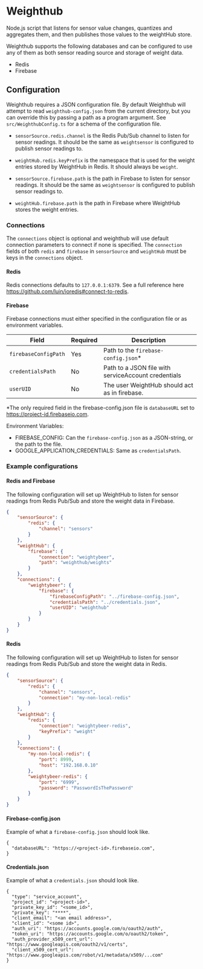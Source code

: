 # Weighthub

Node.js script that listens for sensor value changes, quantizes and aggregates them, and then publishes those values to the weightHub store.

Weighthub supports the following databases and can be configured
to use any of them as both sensor reading source and storage of
weight data.
* Redis
* Firebase

## Configuration

Weighthub requires a JSON configuration file. By default Weighthub
will attempt to read `weighthub-config.json` from the current directory, but you can override this by passing a path as a program argument. See `src/WeighthubConfig.ts` for a schema of the configuration file.

* `sensorSource.redis.channel` is the Redis Pub/Sub channel to listen for sensor readings. It should be the same as `weightsensor` is configured to publish sensor readings to.

* `weightHub.redis.keyPrefix` is the namespace that is used for the weight entries stored by WeightHub in Redis. It should always be `weight`.

* `sensorSource.firebase.path` is the path in Firebase to listen for sensor readings. It should be the same as `weightsensor` is configured to publish sensor readings to.

* `weightHub.firebase.path` is the path in Firebase where WeightHub stores the weight entries.

### Connections
The `connections` object is optional and weighthub will use default connection parameters to connect if none is specified. The `connection` fields of both `redis` and `firebase` in `sensorSource` and `weightHub` must be keys in the `connections` object.

#### Redis
Redis connections defaults to `127.0.0.1:6379`. See a full reference here https://github.com/luin/ioredis#connect-to-redis.

#### Firebase
Firebase connections must either specified in the configuration file or as environment variables. 

| Field                 | Required  |           Description                               |
| --------------------- | ----      | -----------                                         |
| `firebaseConfigPath`  | Yes       | Path to the `firebase-config.json`*                  |
| `credentialsPath`     | No        | Path to a JSON file with serviceAccount credentials |
| `userUID`             | No        | The user WeightHub should act as in firebase.       |

*The only required field in the firebase-config.json file is `databaseURL` set to https://project-id.firebaseio.com.

Environment Variables:
* FIREBASE_CONFIG: Can the `firebase-config.json` as a JSON-string, or the path to the file.
* GOOGLE_APPLICATION_CREDENTIALS: Same as `credentialsPath`.


### Example configurations

#### Redis and Firebase
The following configuration will set up WeightHub to listen for sensor readings from Redis Pub/Sub and store the weight data in Firebase.

```JSON
{
    "sensorSource": {
        "redis": {
            "channel": "sensors"
        }
    },
    "weightHub": {
        "firebase": {
            "connection": "weightybeer",
            "path": "weighthub/weights"
        }
    },
    "connections": {
        "weightybeer": {
            "firebase": {
                "firebaseConfigPath": "../firebase-config.json",
                "credentialsPath": "../credentials.json",
                "userUID": "weighthub"
            }
        }
    }
}
```

#### Redis
The following configuration will set up WeightHub to listen for sensor readings from Redis Pub/Sub and store the weight data in Redis.

```JSON
{
    "sensorSource": {
        "redis": {
            "channel": "sensors",
            "connection": "my-non-local-redis"
        }
    },
    "weightHub": {
        "redis": {
            "connection": "weightybeer-redis",
            "keyPrefix": "weight"
        }
    },
    "connections": {
        "my-non-local-redis": {
            "port": 8999,
            "host": "192.168.0.10"
        },
        "weightybeer-redis": {
            "port": "6999",
            "password": "PasswordIsThePassword"
        }
    }
}
```

#### Firebase-config.json
Example of what a `firebase-config.json` should look like.
```
{
  "databaseURL": "https://<project-id>.firebaseio.com",
}
```

#### Credentials.json
Example of what a `credentials.json` should look like.
```
{
  "type": "service_account",
  "project_id": "<project-id>",
  "private_key_id": "<some_id>",
  "private_key": "****",
  "client_email": "<an email address>",
  "client_id": "<some id>",
  "auth_uri": "https://accounts.google.com/o/oauth2/auth",
  "token_uri": "https://accounts.google.com/o/oauth2/token",
  "auth_provider_x509_cert_url": "https://www.googleapis.com/oauth2/v1/certs",
  "client_x509_cert_url": "https://www.googleapis.com/robot/v1/metadata/x509/...com"
}
```
